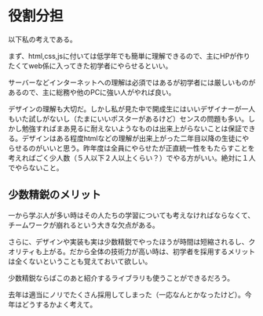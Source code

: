 # 役割分担
以下私の考えである。

まず、html,css,jsに付いては低学年でも簡単に理解できるので、主にHPが作りたくてweb係に入ってきた初学者にやらせるといい。

サーバーなどインターネットへの理解は必須ではあるが初学者には厳しいものがあるので、主に総務や他のPCに強い人がやれば良い。

デザインの理解も大切だ。しかし私が見た中で開成生にはいいデザイナーが一人もいた試しがないし（たまにいいポスターがあるけど）センスの問題も多い。しかし勉強すればまあ見るに耐えないようなものは出来上がらないことは保証できる。デザインはある程度htmlなどの理解が出来上がった二年目以降の生徒にやらせるのがいいと思う。昨年度は全員にやらせたが正直統一性をもたらすことを考えればごく少人数（５人以下２人以上くらい？）でやる方がいい。絶対に１人でやらないこと。

## 少数精鋭のメリット
一から学ぶ人が多い時はその人たちの学習についても考えなければならなくて、チームワークが崩れるという大きな欠点がある。

さらに、デザインや実装も実は少数精鋭でやったほうが時間は短縮されるし、クオリティも上がる。だから全体の技術力が高い時は、初学者を採用するメリットは全くないということも覚えておいて欲しい。

少数精鋭ならばこのあと紹介するライブラリも使うことができるだろう。

去年は適当にノリでたくさん採用してしまった（一応なんとかなったけど）。今年はどうするかよく考えて。